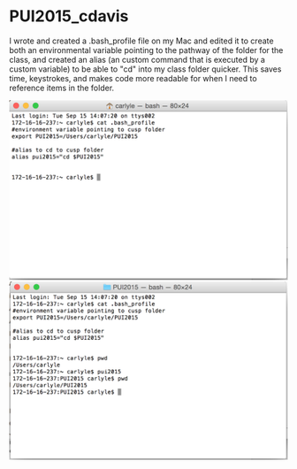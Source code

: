 # PUI2015_cdavis


I wrote and created a .bash_profile file on my Mac and edited it to create both an environmental variable pointing to the pathway of the folder for the class, and created an alias (an custom command that is executed by a custom variable) to be able to "cd" into my class folder quicker.  This saves time, keystrokes, and makes code more readable for when I need to reference items in the folder.

![Alt text](cdavis_bash.png)
![Alt text](setup_env.png)